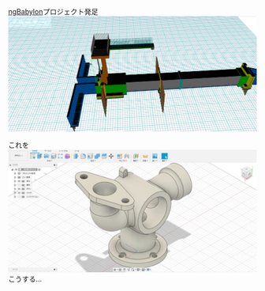[ngBabylon](https://structuralengine.github.io/ngBabylon/)プロジェクト発足
![](assets/Pasted%20image%2020231106124734.png)

これを
![](assets/Pasted%20image%2020231106124843.png)
こうする...
